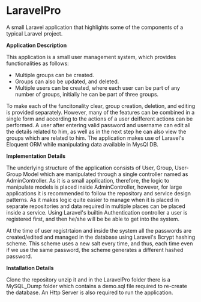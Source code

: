 # LaravelPro
A small Laravel application that highlights some of the components of a typical Laravel project.


**Application Description**  

This application is a small user management system, which provides functionalities as follows:
* Multiple groups can be created.
* Groups can also be updated, and deleted. 
* Multiple users can be created, where each user can be part of any number of groups, initially he can be part of three groups.

To make each of the funcitonality clear, group creation, deletion, and editing is provided separately. However, many of the features can be combined in a single form and according to the actions of a user deifferent actions can be performed. A user after entering valid password and username can edit all the details related to him, as well as in the next step he  can also view the groups which are related to him. The application makes use of Laravel's  Eloquent ORM while manipulating data available in MysQl DB. 

**Implementation Details**

The underlying structure of the application consists of User, Group, User-Group Model which are manipulated through a single controller named as AdminController. As it is a small application, therefore, the logic to manipulate models is placed inside AdminController, however, for large applications it is recommended to follow the repository and service design patterns. As it makes logic quite easier to manage when it is placed in separate repositories and data required in multiple places can be placed inside a service. Using Laravel's builtin Authentication controller a user is registered first, and then he/she will be be able to get into the system. 

At the time of user registrtaion and inside the system all the passwords are created/edited and managed in the database using Laravel's Bcrypt hashing scheme. This scheme uses a new salt every time, and thus, each time even if we use the same password, the scheme generates a different hashed password. 

**Installation Details**  

Clone the repository unzip it and in the LaravelPro folder there is a MySQL_Dump folder which contains a demo.sql file required to re-create the database. An Http Server is also required to run the application. 

